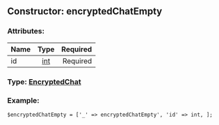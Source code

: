 ## Constructor: encryptedChatEmpty  

### Attributes:

| Name     |    Type       | Required |
|----------|:-------------:|---------:|
|id|[int](../types/int.md) | Required|


### Type: [EncryptedChat](../types/EncryptedChat.md)

### Example:


```
$encryptedChatEmpty = ['_' => encryptedChatEmpty', 'id' => int, ];
```
